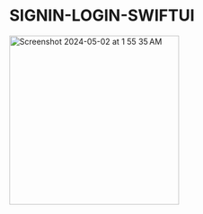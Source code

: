 # SIGNIN-LOGIN-SWIFTUI

<img width="302" alt="Screenshot 2024-05-02 at 1 55 35 AM" src="https://github.com/Omveer99/SIGNIN-LOGIN-SWIFTUI/assets/109145701/dc03fec7-1524-4753-b4c6-fc6ef81b2201">
